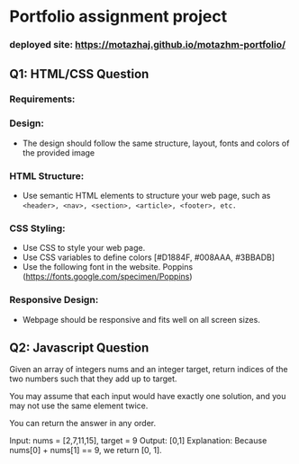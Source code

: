 # Portfolio assignment project

### deployed site: https://motazhaj.github.io/motazhm-portfolio/

## Q1: HTML/CSS Question 
### Requirements:
### Design:
* The design should follow the same structure, layout, fonts and colors of the provided image
### HTML Structure:
* Use semantic HTML elements to structure your web page, such as 
``` <header>, <nav>, <section>, <article>, <footer>, etc. ```
### CSS Styling:
* Use CSS to style your web page.
* Use CSS variables to define colors [#D1884F, #008AAA, #3BBADB]
* Use the following font in the website. 
 Poppins (https://fonts.google.com/specimen/Poppins)
### Responsive Design:
* Webpage should be responsive and fits well on all screen sizes.

## Q2: Javascript Question

Given an array of integers nums and an integer target, return indices of the two numbers such that they add up to target.

You may assume that each input would have exactly one solution, and you may not use the same element twice.

You can return the answer in any order.

Input: nums = [2,7,11,15], target = 9
Output: [0,1]
Explanation: Because nums[0] + nums[1] == 9, we return [0, 1].
